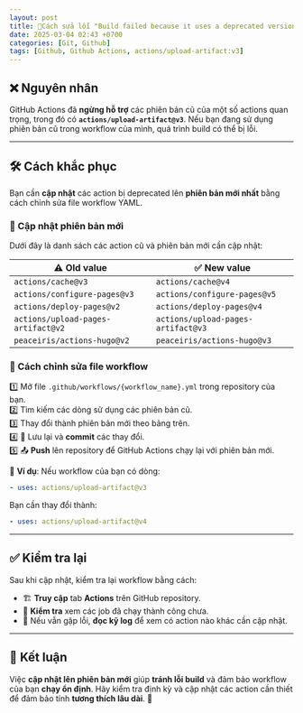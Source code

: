 ```yaml
---
layout: post
title: 🚀Cách sửa lỗi "Build failed because it uses a deprecated version of actions/upload-artifact v3"
date: 2025-03-04 02:43 +0700
categories: [Git, Github]
tags: [Github, Github Actions, actions/upload-artifact:v3]
---
```

## ❌ Nguyên nhân
GitHub Actions đã **ngừng hỗ trợ** các phiên bản cũ của một số actions quan trọng, trong đó có **`actions/upload-artifact@v3`**. Nếu bạn đang sử dụng phiên bản cũ trong workflow của mình, quá trình build có thể bị lỗi.

---

## 🛠 Cách khắc phục
Bạn cần **cập nhật** các action bị deprecated lên **phiên bản mới nhất** bằng cách chỉnh sửa file workflow YAML.

### 🔄 Cập nhật phiên bản mới
Dưới đây là danh sách các action cũ và phiên bản mới cần cập nhật:

| ⚠️ **Old value** | ✅ **New value** |
|-----------------|----------------|
| `actions/cache@v3` | `actions/cache@v4` |
| `actions/configure-pages@v3` | `actions/configure-pages@v5` |
| `actions/deploy-pages@v2` | `actions/deploy-pages@v4` |
| `actions/upload-pages-artifact@v2` | `actions/upload-pages-artifact@v3` |
| `peaceiris/actions-hugo@v2` | `peaceiris/actions-hugo@v3` |

### 📝 Cách chỉnh sửa file workflow
1️⃣ Mở file `.github/workflows/{workflow_name}.yml` trong repository của bạn.  
2️⃣ Tìm kiếm các dòng sử dụng các phiên bản cũ.  
3️⃣ Thay đổi thành phiên bản mới theo bảng trên.  
4️⃣ 💾 Lưu lại và **commit** các thay đổi.  
5️⃣ 📤 **Push** lên repository để GitHub Actions chạy lại với phiên bản mới.  

🔹 **Ví dụ**: Nếu workflow của bạn có dòng:
```yaml
- uses: actions/upload-artifact@v3
```
Bạn cần thay đổi thành:
```yaml
- uses: actions/upload-artifact@v4
```

---

## ✅ Kiểm tra lại
Sau khi cập nhật, kiểm tra lại workflow bằng cách:
- 🏗 **Truy cập** tab **Actions** trên GitHub repository.
- 📌 **Kiểm tra** xem các job đã chạy thành công chưa.
- 🔎 Nếu vẫn gặp lỗi, **đọc kỹ log** để xem có action nào khác cần cập nhật.

---

## 🎯 Kết luận
Việc **cập nhật lên phiên bản mới** giúp **tránh lỗi build** và đảm bảo workflow của bạn **chạy ổn định**. Hãy kiểm tra định kỳ và cập nhật các action cần thiết để đảm bảo tính **tương thích lâu dài**. 🚀